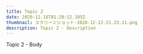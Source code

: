 ```yaml
---
title: Topic 2
date: 2020-12-16T01:20:12.105Z
thumbnail: スクリーンショット-2020-12-12-21.33.11.png
description: Topic 2 - Description
---
```

Topic 2 - Body